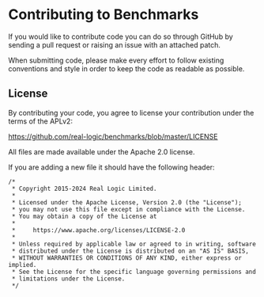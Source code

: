 # Contributing to Benchmarks

If you would like to contribute code you can do so through GitHub by sending a pull request or raising an issue with an attached patch.

When submitting code, please make every effort to follow existing conventions and style in order to keep the code as readable as possible.

## License

By contributing your code, you agree to license your contribution under the terms of the APLv2:

https://github.com/real-logic/benchmarks/blob/master/LICENSE

All files are made available under the Apache 2.0 license.

If you are adding a new file it should have the following header:

```
/*
 * Copyright 2015-2024 Real Logic Limited.
 *
 * Licensed under the Apache License, Version 2.0 (the "License");
 * you may not use this file except in compliance with the License.
 * You may obtain a copy of the License at
 *
 *     https://www.apache.org/licenses/LICENSE-2.0
 *
 * Unless required by applicable law or agreed to in writing, software
 * distributed under the License is distributed on an "AS IS" BASIS,
 * WITHOUT WARRANTIES OR CONDITIONS OF ANY KIND, either express or implied.
 * See the License for the specific language governing permissions and
 * limitations under the License.
 */
 ```